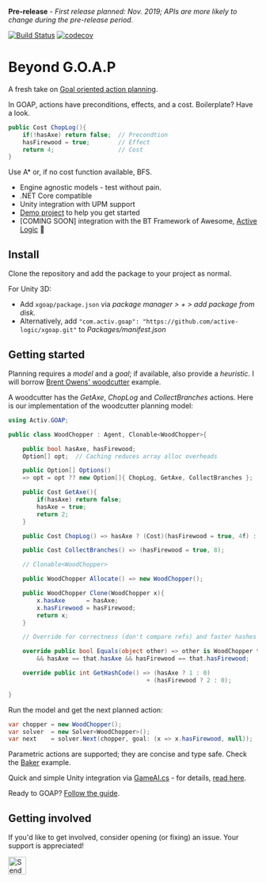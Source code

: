 **Pre-release** - *First release planned: Nov. 2019; APIs are more likely to change during the pre-release period.*

[![Build Status](https://travis-ci.com/active-logic/xgoap.svg?branch=master)](https://travis-ci.com/active-logic/xgoap)
[![codecov](https://codecov.io/gh/active-logic/xgoap/branch/master/graph/badge.svg)](https://codecov.io/gh/active-logic/xgoap)

# Beyond G.O.A.P

A fresh take on [Goal oriented action planning](http://alumni.media.mit.edu/~jorkin/goap.html).

In GOAP, actions have preconditions, effects, and a cost. Boilerplate? Have a look.

```cs
public Cost ChopLog(){
    if(!hasAxe) return false;  // Precondtion
    hasFirewood = true;        // Effect
    return 4;                  // Cost
}
```

Use A\* or, if no cost function available, BFS.

- Engine agnostic models - test without pain.
- .NET Core compatible
- Unity integration with UPM support
- [Demo project](https://github.com/active-logic/xgoap-demos) to help you get started
- \[COMING SOON] integration with the BT Framework of Awesome, [Active Logic](https://github.com/active-logic/activelogic-cs) 🚀

## Install

Clone the repository and add the package to your project as normal.

For Unity 3D:
- Add `xgoap/package.json` via *package manager > + > add package from disk.*
- Alternatively, add `"com.activ.goap": "https://github.com/active-logic/xgoap.git"` to *Packages/manifest.json*

## Getting started

Planning requires a *model* and a *goal*; if available, also provide a *heuristic*.
I will borrow [Brent Owens' woodcutter](https://gamedevelopment.tutsplus.com/tutorials/goal-oriented-action-planning-for-a-smarter-ai--cms-20793) example.

A woodcutter has the *GetAxe*, *ChopLog* and *CollectBranches* actions. Here is our implementation of the woodcutter planning model:

```cs
using Activ.GOAP;

public class WoodChopper : Agent, Clonable<WoodChopper>{

    public bool hasAxe, hasFirewood;
    Option[] opt;  // Caching reduces array alloc overheads

    public Option[] Options()
    => opt = opt ?? new Option[]{ ChopLog, GetAxe, CollectBranches };

    public Cost GetAxe(){
        if(hasAxe) return false;
        hasAxe = true;
        return 2;
    }

    public Cost ChopLog() => hasAxe ? (Cost)(hasFirewood = true, 4f) : (Cost)false;

    public Cost CollectBranches() => (hasFirewood = true, 8);

    // Clonable<WoodChopper>

    public WoodChopper Allocate() => new WoodChopper();

    public WoodChopper Clone(WoodChopper x){
        x.hasAxe      = hasAxe;
        x.hasFirewood = hasFirewood;
        return x;
    }

    // Override for correctness (don't compare refs) and faster hashes

    override public bool Equals(object other) => other is WoodChopper that
        && hasAxe == that.hasAxe && hasFirewood == that.hasFirewood;

    override public int GetHashCode() => (hasAxe ? 1 : 0)
                                       + (hasFirewood ? 2 : 0);

}
```

Run the model and get the next planned action:

```cs
var chopper = new WoodChopper();
var solver  = new Solver<WoodChopper>();
var next    = solver.Next(chopper, goal: (x => x.hasFirewood, null));
```

Parametric actions are supported; they are concise and type safe. Check the [Baker](Tests/Models/Baker.cs) example.

Quick and simple Unity integration via [GameAI.cs](Runtime/GameAI.cs) - for details, [read here](Documentation/BakerUnity.md).

Ready to GOAP? [Follow the guide](Documentation/Overview.md).

## Getting involved

If you'd like to get involved, consider opening (or fixing) an issue.
Your support is appreciated!

<a href='https://ko-fi.com/A0114I97' target='_blank'><img height='36' style='border:0px;height:36px;' src='https://az743702.vo.msecnd.net/cdn/kofi1.png?v=2' border='0' alt='Send a tip' /></a>
